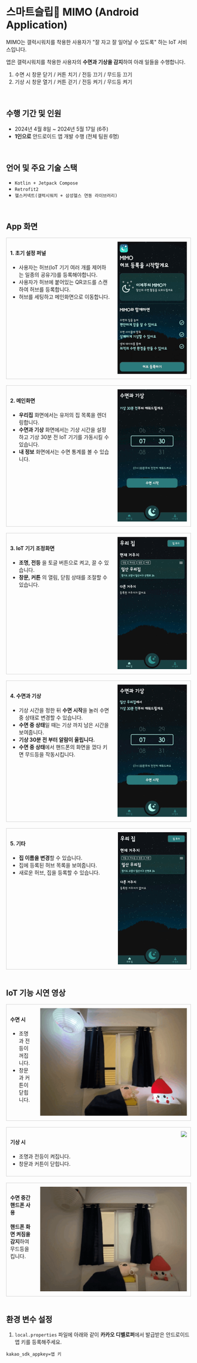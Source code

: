 # 스마트슬립🌙 MIMO (Android Application)

MIMO는 갤럭시워치를 착용한 사용자가 "잘 자고 잘 일어날 수 있도록" 하는 IoT 서비스입니다.

앱은 갤럭시워치를 착용한 사용자의 **수면과 기상을 감지**하여 아래 일들을 수행합니다.

1. 수면 시 창문 닫기 / 커튼 치기 / 전등 끄기 / 무드등 끄기
2. 기상 시 창문 열기 / 커튼 걷기 / 전등 켜기 / 무드등 켜기

</br>

## 수행 기간 및 인원

- 2024년 4월 8일 ~ 2024년 5월 17일 (6주)
- **1인으로** 안드로이드 앱 개발 수행 (전체 팀원 6명)

</br>

## 언어 및 주요 기술 스택

- `Kotlin + Jetpack Compose`
- `Retrofit2`
- `헬스커넥트(갤럭시워치 + 삼성헬스 연동 라이브러리)`

</br>

## App 화면

<div style="display:flex; gap: 20px; padding:10px; border:1px solid lightgray">
  <div style="flex:1">
    <h4>1. 초기 설정 퍼널</h4>
    <ul>
      <li>
        사용자는 허브(IoT 기기 여러 개를 제어하는 일종의 공유기)를 등록해야합니다.
      </li>
      <li>
        사용자가 허브에 붙어있는 QR코드를 스캔하여 허브를 등록합니다.
      </li>
      <li>
        허브를 세팅하고 메인화면으로 이동합니다.
      </li>
    </ul>
  </div>
  <div>
    <div>
      <img src="./docs/fs_funnels.gif" alt="초기 설정" />
    </div>
  </div>
</div>

</br>

<div style="display:flex; gap: 20px; padding:10px; border:1px solid lightgray">
  <div style="flex:1">
    <h4>2. 메인화면</h4>
    <ul>
      <li>
        <b>우리집</b> 화면에서는 유저의 집 목록을 렌더링합니다.
      </li>
      <li>
        <b>수면과 기상</b> 화면에서는 기상 시간을 설정하고 기상 30분 전 IoT 기기를 가동시킬 수 있습니다.
      </li>
      <li>
        <b>내 정보</b> 화면에서는 수면 통계를 볼 수 있습니다.
      </li>
    </ul>
  </div>
  <div>
    <div>
      <img src="./docs/mains.gif" alt="메인화면" />
    </div>
  </div>
</div>

</br>

<div style="display:flex; gap: 20px; padding:10px; border:1px solid lightgray">
  <div style="flex:1">
    <h4>3. IoT 기기 조정화면</h4>
    <ul>
      <li>
        <b>조명, 전등</b> 을 토글 버튼으로 켜고, 끌 수 있습니다.
      </li>
      <li>
        <b>창문, 커튼</b> 의 열림, 닫힘 상태를 조절할 수 있습니다.
      </li>
    </ul>
  </div>
  <div>
    <img src="./docs/controls.gif" alt="기기 조정 화면" />
  </div>
</div>

</br>

<div style="display:flex; gap: 20px; padding:10px; border:1px solid lightgray">
  <div style="flex:1">
    <h4>4. 수면과 기상</h4>
    <ul>
      <li>
        기상 시간을 정한 뒤 <b>수면 시작</b>을 눌러 수면 중 상태로 변경할 수 있습니다.
      </li>
      <li>
        <b>수면 중 상태</b>일 때는 기상 까지 남은 시간을 보여줍니다.
      </li>
      <li>
        <b>기상 30분 전 부터 알람이 울립니다.</b>
      </li>
      <li>
        <b>수면 중 상태</b>에서 핸드폰의 화면을 껐다 키면 무드등을 작동시킵니다.
      </li>
    </ul>
  </div>
  <div>
    <img src="./docs/sleeps.gif" alt="수면 설정 화면" />
  </div>
</div>

</br>

<div style="display:flex; gap: 20px; padding:10px; border:1px solid lightgray">
  <div style="flex:1">
    <h4>5. 기타</h4>
    <ul>
      <li>
        <b>집 이름을 변경</b>할 수 있습니다.
      </li>
      <li>
        집에 등록된 허브 목록을 보여줍니다.
      </li>
      <li>
        새로운 허브, 집을 등록할 수 있습니다.
      </li>
    </ul>
  </div>
  <div>
    <img src="./docs/details.gif" alt="집, 허브" />
  </div>
</div>

</br>

## IoT 기능 시연 영상

<div style="display:flex; gap: 20px; padding:10px; border:1px solid lightgray">
  <div style="flex:1">
    <h4>수면 시</h4>
    <ul>
      <li>
        조명과 전등이 꺼집니다.
      </li>
      <li>
        창문과 커튼이 닫힙니다.
      </li>
    </ul>
  </div>
  <div>
    <img width="400px" src="./docs/Demonstration_video_sleeping.gif" />
  </div>
</div>

</br>

<div style="display:flex; gap: 20px; padding:10px; border:1px solid lightgray">
  <div style="flex:1">
    <h4>기상 시</h4>
    <ul>
      <li>
        조명과 전등이 켜집니다.
      </li>
      <li>
        창문과 커튼이 닫힙니다.
      </li>
    </ul>
  </div>
  <div>
    <img width="400px" src="./docs/Demonstration_video_waking_up.gif" />
  </div>
</div>

</br>

<div style="display:flex; gap: 20px; padding:10px; border:1px solid lightgray">
  <div style="flex:1">
    <h4>수면 중간 핸드폰 사용</h4>
    <b>핸드폰 화면 켜짐을 감지</b>하여 무드등을 킵니다. 
  </div>
  <div>
    <img width="400px" src="./docs/Demonstration_video_using_phone.gif" />
  </div>
</div>

</br>

## 환경 변수 설정

1. `local.properties` 파일에 아래와 같이 **카카오 디벨로퍼**에서 발급받은 안드로이드 앱 키를 등록해주세요.

```
kakao_sdk_appkey=앱 키
```
